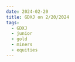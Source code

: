 ```yaml
---
date: 2024-02-20
title: GDXJ on 2/20/2024
tags: 
  - GDXJ
  - junior
  - gold
  - miners
  - equities
---
```

<div class="post">
<snapshot-grid 
    :reports="['2024/02/16/CTA/GDXJ', '2024/02/20/CTA/GDXJ', '2024/02/20/MTP/GDXJ']"
    chart="2024/02/20/Chart/GDXJ"
/>
<p>

</p>
<p>

</p>
</div>